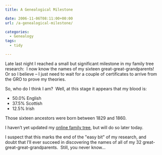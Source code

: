 ```yaml
---
title: A Genealogical Milestone

date: 2006-11-06T08:11:00+00:00
url: /a-genealogical-milestone/

categories:
  - Genealogy
tags:
  - tidy

---
```

<!--kg-card-begin: html-->

Late last night I reached a small but significant milestone in my family tree research:&nbsp; I now know the names of my sixteen great-great-grandparents!&nbsp; Or so I believe &#8211; I just need to wait for a couple of certificates to arrive from the GRO to prove my theories.

So, who do I think I am?&nbsp; Well, at this stage it appears that my blood is:

  * 50.0% English
  * 37.5% Scottish
  * 12.5% Irish

Those sixteen ancestors were born between 1829 and 1860.

I haven’t yet updated my [online family tree][1], but will do so later today.

I suspect that this marks the end of the "easy bit" of my research, and doubt that I’ll ever succeed in discovering the names of all of my 32 great-great-great-grandparents.&nbsp; Still, you never know&#8230;

<!--kg-card-end: html-->

 [1]: http://familytree.iannelson.uk